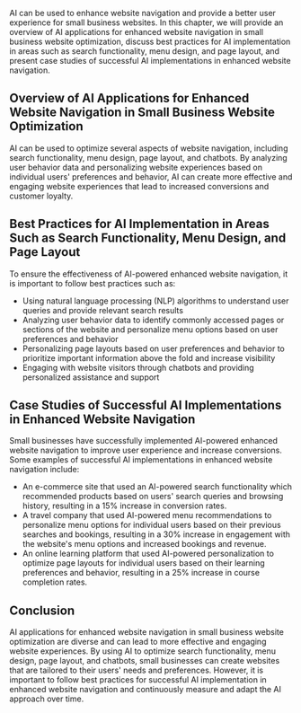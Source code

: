 
AI can be used to enhance website navigation and provide a better user experience for small business websites. In this chapter, we will provide an overview of AI applications for enhanced website navigation in small business website optimization, discuss best practices for AI implementation in areas such as search functionality, menu design, and page layout, and present case studies of successful AI implementations in enhanced website navigation.

Overview of AI Applications for Enhanced Website Navigation in Small Business Website Optimization
--------------------------------------------------------------------------------------------------

AI can be used to optimize several aspects of website navigation, including search functionality, menu design, page layout, and chatbots. By analyzing user behavior data and personalizing website experiences based on individual users' preferences and behavior, AI can create more effective and engaging website experiences that lead to increased conversions and customer loyalty.

Best Practices for AI Implementation in Areas Such as Search Functionality, Menu Design, and Page Layout
--------------------------------------------------------------------------------------------------------

To ensure the effectiveness of AI-powered enhanced website navigation, it is important to follow best practices such as:

* Using natural language processing (NLP) algorithms to understand user queries and provide relevant search results
* Analyzing user behavior data to identify commonly accessed pages or sections of the website and personalize menu options based on user preferences and behavior
* Personalizing page layouts based on user preferences and behavior to prioritize important information above the fold and increase visibility
* Engaging with website visitors through chatbots and providing personalized assistance and support

Case Studies of Successful AI Implementations in Enhanced Website Navigation
----------------------------------------------------------------------------

Small businesses have successfully implemented AI-powered enhanced website navigation to improve user experience and increase conversions. Some examples of successful AI implementations in enhanced website navigation include:

* An e-commerce site that used an AI-powered search functionality which recommended products based on users' search queries and browsing history, resulting in a 15% increase in conversion rates.
* A travel company that used AI-powered menu recommendations to personalize menu options for individual users based on their previous searches and bookings, resulting in a 30% increase in engagement with the website's menu options and increased bookings and revenue.
* An online learning platform that used AI-powered personalization to optimize page layouts for individual users based on their learning preferences and behavior, resulting in a 25% increase in course completion rates.

Conclusion
----------

AI applications for enhanced website navigation in small business website optimization are diverse and can lead to more effective and engaging website experiences. By using AI to optimize search functionality, menu design, page layout, and chatbots, small businesses can create websites that are tailored to their users' needs and preferences. However, it is important to follow best practices for successful AI implementation in enhanced website navigation and continuously measure and adapt the AI approach over time.
